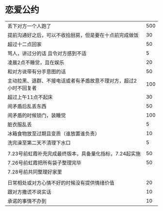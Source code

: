 # 恋爱公约

|                                   |     |
| --------------------------------- | --- |
| 丢下对方一个人跑了                         | 500 |
| 提前沟通好之后，可以不收拾厨房，但是要在十点前完成做饭       | 30  |
| 超过十二点回家                           | 50  |
| 骂人，讲过分的话 且令对方感到不适                 | 5   |
| 凌晨2点不睡觉，且在娱乐                      | 20  |
| 和对方说带有分手意图的话                      | 50  |
| 主动拉黑、退群、不接电话或者有矛盾故意不理对方，超过2小时不回复者 | 100 |
| 超过上午11点不起床                        | 30  |
| 闹矛盾后乱丢东西                          | 50  |
| 闹矛盾的时候锁门，装睡觉                      | 100 |
| 脏衣服乱丢                             | 5   |
| 冰箱食物放至过期且变质（谁放置谁负责）               | 10  |
| 洗完澡至第二天不清理下水口                     | 5   |
|                                   |     |
| 7.23号前虹霞补充完成最终版本，具备量化指标，7.24起实施   | 50  |
| 7.26号前虹霞把所有袋子整理完毕                 | 50  |
| 7.28号前共同整理好家里                     |     |
|                                   |     |
| 日常相处或对方心情不好的时候没有提供情绪价值            | 20  |
| 跟对方撒谎不说实话                         | 10  |
| 承诺的事情不办到                          | 10  |

